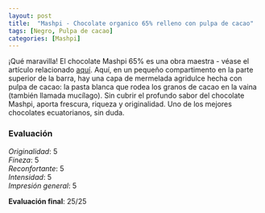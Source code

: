 ```yaml
---
layout: post
title:  "Mashpi - Chocolate organico 65% relleno con pulpa de cacao"
tags: [Negro, Pulpa de cacao] 
categories: [Mashpi]
---
```


¡Qué maravilla! El chocolate Mashpi 65% es una obra maestra - véase el artículo relacionado [aquí](). Aquí, en un pequeño compartimento en la parte superior de la barra, hay una capa de mermelada agridulce hecha con pulpa de cacao: la pasta blanca que rodea los granos de cacao en la vaina (también llamada mucílago). Sin cubrir el profundo sabor del chocolate Mashpi, aporta frescura, riqueza y originalidad. 
Uno de los mejores chocolates ecuatorianos, sin duda.


### Evaluación

_Originalidad_: 5  
_Fineza_: 5  
_Reconfortante_: 5  
_Intensidad_: 5  
_Impresión general_: 5

**Evaluación final**: 25/25

